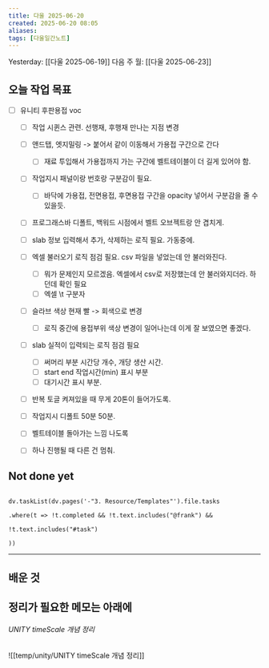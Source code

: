 ```yaml
---
title: 다울 2025-06-20
created: 2025-06-20 08:05
aliases: 
tags: [다울일간노트]
---
```



Yesterday: [[다울 2025-06-19]] 
다음 주 월: [[다울 2025-06-23]] 




## 오늘 작업 목표
- [ ] 유니티 후판용접 voc
	- [ ] 작업 시퀸스 관련. 선행재, 후행재 만나는 지점 변경
	- [ ] 앤드탭, 엣지밀링 -> 붙어서 같이 이동해서 가용접 구간으로 간다
		- [ ] 재료 투입해서 가용접까지 가는 구간에 벨트테이블이 더 길게 있어야 함.
	- [ ] 작업지시 패널이랑 번호랑 구분감이 필요.
		- [ ] 바닥에 가용접, 전면용접, 후면용접 구간을 opacity 넣어서 구분감을 줄 수 있을듯.
	- [ ] 프로그래스바 디폴트, 백워드 시점에서 벨트 오브젝트랑 안 겹치게.
	- [ ] slab 정보 입력해서 추가, 삭제하는 로직 필요. 가동중에.
	- [ ] 엑셀 불러오기 로직 점검 필요. csv 파일을 넣었는데 안 불러와진다.
		- [ ] 뭐가 문제인지 모르겠음. 엑셀에서 csv로 저장했는데 안 불러와지더라. 하던데 확인 필요
		- [ ] 엑셀 \t 구분자
	- [ ] 슬라브 색상 현재 빨 -> 회색으로 변경
		- [ ] 로직 중간에 용접부위 색상 변경이 일어나는데 이게 잘 보였으면 좋겠다.
	- [ ] slab 실적이 입력되는 로직 점검 필요
		- [ ] 써머리 부분 시간당 개수, 개당 생산 시간.
		- [ ] start end 작업시간(min) 표시 부분
		- [ ] 대기시간 표시 부분.
	- [ ] 반복 토글 켜져있을 때 무게 20톤이 들어가도록.
	- [ ] 작업지시 디폴트 50분 50분.
	- [ ] 벨트테이블 돌아가는 느낌 나도록
	- [ ] 하나 진행될 때 다른 건 멈춰.


## Not done yet

```dataviewjs

dv.taskList(dv.pages('-"3. Resource/Templates"').file.tasks

.where(t => !t.completed && !t.text.includes("@frank") &&

!t.text.includes("#task")

))

```

---

## 배운 것




## 정리가 필요한 메모는 아래에


###### UNITY timeScale 개념 정리
![[temp/unity/UNITY timeScale 개념 정리]]


